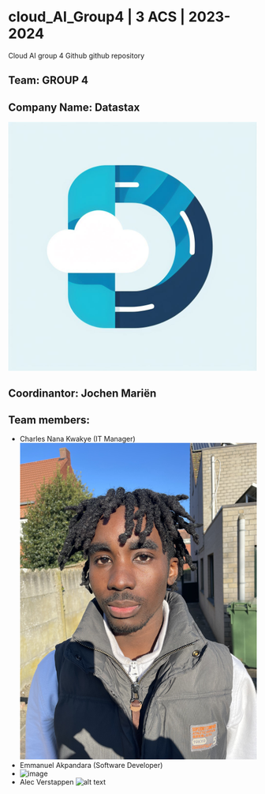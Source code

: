 # cloud_AI_Group4 | 3 ACS | 2023-2024

Cloud AI group 4 Github github repository

## Team: GROUP 4

## Company Name: Datastax

![alt text](https://github.com/charleskwakye/cloud_AI_Group4/blob/main/files/company_logo.jpeg?raw=true)

## Coordinantor: Jochen Mariën

## Team members:

- Charles Nana Kwakye (IT Manager)
  ![alt text](https://github.com/charleskwakye/cloud_AI_Group4/blob/main/files/%20charles.jpeg?raw=true)
- Emmanuel Akpandara (Software Developer)
- ![image](https://github.com/charleskwakye/cloud_AI_Group4/assets/91525197/c2f6ded1-2b1a-45b9-a9ee-dc3636b99510)
- Alec Verstappen
  ![alt text](https://github.com/charleskwakye/cloud_AI_Group4/blob/main/files/%20Alec.jpeg?raw=true)